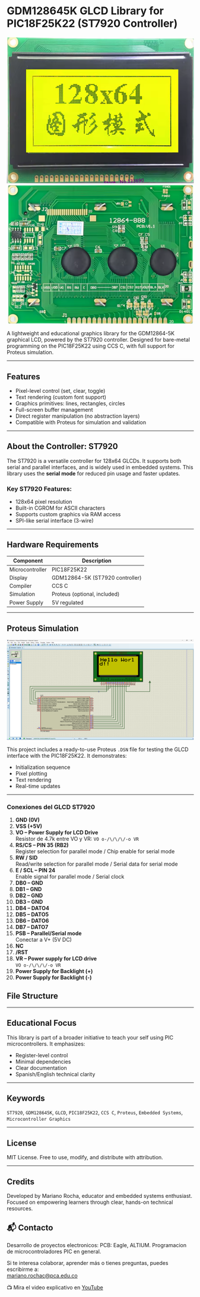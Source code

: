 # GDM128645K GLCD Library for PIC18F25K22 (ST7920 Controller)

![GLCD](images/gdm12864k-1.png) ![GLCD](images/gdm12864k-2.png)


A lightweight and educational graphics library for the GDM12864-5K graphical LCD, powered by the ST7920 controller. Designed for bare-metal programming on the PIC18F25K22 using CCS C, with full support for Proteus simulation.

---

## Features

- Pixel-level control (set, clear, toggle)
- Text rendering (custom font support)
- Graphics primitives: lines, rectangles, circles
- Full-screen buffer management
- Direct register manipulation (no abstraction layers)
- Compatible with Proteus for simulation and validation

---

## About the Controller: ST7920

The ST7920 is a versatile controller for 128x64 GLCDs. It supports both serial and parallel interfaces, and is widely used in embedded systems. This library uses the **serial mode** for reduced pin usage and faster updates.

### Key ST7920 Features:
- 128x64 pixel resolution
- Built-in CGROM for ASCII characters
- Supports custom graphics via RAM access
- SPI-like serial interface (3-wire)

---

## Hardware Requirements

| Component           | Description                          |
|--------------------|--------------------------------------|
| Microcontroller     | PIC18F25K22                          |
| Display             | GDM12864-5K (ST7920 controller)      |
| Compiler            | CCS C                                |
| Simulation          | Proteus (optional, included)         |
| Power Supply        | 5V regulated                         |

---

## Proteus Simulation
![GLCD](images/simulation.png)

This project includes a ready-to-use Proteus `.DSN` file for testing the GLCD interface with the PIC18F25K22. It demonstrates:

- Initialization sequence
- Pixel plotting
- Text rendering
- Real-time updates

---
### Conexiones del GLCD ST7920

1. **GND (0V)**  
2. **VSS (+5V)**  
3. **VO – Power Supply for LCD Drive**  
   Resistor de 4.7k entre VO y VR: `VO o-/\/\/\/-o VR`  
4. **RS/CS – PIN 35 (RB2)**  
   Register selection for parallel mode / Chip enable for serial mode  
5. **RW / SID**  
   Read/write selection for parallel mode / Serial data for serial mode  
6. **E / SCL – PIN 24**  
   Enable signal for parallel mode / Serial clock  
7. **DB0 – GND**  
8. **DB1 – GND**  
9. **DB2 – GND**  
10. **DB3 – GND**  
11. **DB4 – DATO4**  
12. **DB5 – DATO5**  
13. **DB6 – DATO6**  
14. **DB7 – DATO7**  
15. **PSB – Parallel/Serial mode**  
    Conectar a V+ (5V DC)  
16. **NC**  
17. **/RST**  
18. **VR – Power supply for LCD drive**  
    `VO o-/\/\/\/-o VR`  
19. **Power Supply for Backlight (+)**  
20. **Power Supply for Backlight (-)**


## File Structure
---

## Educational Focus

This library is part of a broader initiative to teach your self using PIC microcontrollers. It emphasizes:

- Register-level control
- Minimal dependencies
- Clear documentation
- Spanish/English technical clarity

---

## Keywords

`ST7920`, `GDM128645K`, `GLCD`, `PIC18F25K22`, `CCS C`, `Proteus`, `Embedded Systems`, `Microcontroller Graphics`

---

## License

MIT License. Free to use, modify, and distribute with attribution.

---

## Credits

Developed by Mariano Rocha, educator and embedded systems enthusiast. Focused on empowering learners through clear, hands-on technical resources.
## 📬 Contacto
Desarrollo de proyectos electronicos:
PCB: Eagle, ALTIUM.
Programacion de microcontroladores PIC en general.

Si te interesa colaborar, aprender más o tienes preguntas, puedes escribirme a:  
mariano.rochac@pca.edu.co

📺 Mira el video explicativo en [YouTube](https://www.youtube.com/shorts/T8pPV8oMHxY)

